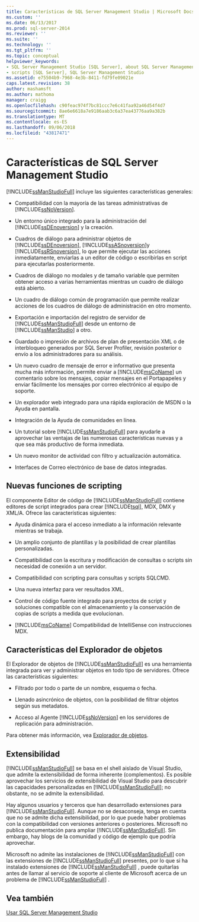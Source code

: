 ```yaml
---
title: Características de SQL Server Management Studio | Microsoft Docs
ms.custom: ''
ms.date: 06/13/2017
ms.prod: sql-server-2014
ms.reviewer: ''
ms.suite: ''
ms.technology: ''
ms.tgt_pltfrm: ''
ms.topic: conceptual
helpviewer_keywords:
- SQL Server Management Studio [SQL Server], about SQL Server Management Studio
- scripts [SQL Server], SQL Server Management Studio
ms.assetid: e75504b9-7968-4e3b-8411-fd79fe09021e
caps.latest.revision: 38
author: mashamsft
ms.author: mathoma
manager: craigg
ms.openlocfilehash: c90feac974f7bc81ccc7e6c41faa92a46d54f4d7
ms.sourcegitcommit: 8ae6e6618a7e9186aab3c6a37ea43776aa9a382b
ms.translationtype: MT
ms.contentlocale: es-ES
ms.lasthandoff: 09/06/2018
ms.locfileid: "43817471"
---
```

# <a name="features-in-sql-server-management-studio"></a>Características de SQL Server Management Studio
  [!INCLUDE[ssManStudioFull](../includes/ssmanstudiofull-md.md)] incluye las siguientes características generales:  
  
-   Compatibilidad con la mayoría de las tareas administrativas de [!INCLUDE[ssNoVersion](../includes/ssnoversion-md.md)].  
  
-   Un entorno único integrado para la administración del [!INCLUDE[ssDEnoversion](../includes/ssdenoversion-md.md)] y la creación.  
  
-   Cuadros de diálogo para administrar objetos de [!INCLUDE[ssDEnoversion](../includes/ssdenoversion-md.md)], [!INCLUDE[ssASnoversion](../includes/ssasnoversion-md.md)]y [!INCLUDE[ssRSnoversion](../includes/ssrsnoversion-md.md)], lo que permite ejecutar las acciones inmediatamente, enviarlas a un editor de código o escribirlas en script para ejecutarlas posteriormente.  
  
-   Cuadros de diálogo no modales y de tamaño variable que permiten obtener acceso a varias herramientas mientras un cuadro de diálogo está abierto.  
  
-   Un cuadro de diálogo común de programación que permite realizar acciones de los cuadros de diálogo de administración en otro momento.  
  
-   Exportación e importación del registro de servidor de [!INCLUDE[ssManStudioFull](../includes/ssmanstudiofull-md.md)] desde un entorno de [!INCLUDE[ssManStudio](../includes/ssmanstudio-md.md)] a otro.  
  
-   Guardado o impresión de archivos de plan de presentación XML o de interbloqueo generados por SQL Server Profiler, revisión posterior o envío a los administradores para su análisis.  
  
-   Un nuevo cuadro de mensaje de error e informativo que presenta mucha más información, permite enviar a [!INCLUDE[msCoName](../includes/msconame-md.md)] un comentario sobre los mensajes, copiar mensajes en el Portapapeles y enviar fácilmente los mensajes por correo electrónico al equipo de soporte.  
  
-   Un explorador web integrado para una rápida exploración de MSDN o la Ayuda en pantalla.  
  
-   Integración de la Ayuda de comunidades en línea.  
  
-   Un tutorial sobre [!INCLUDE[ssManStudioFull](../includes/ssmanstudiofull-md.md)] para ayudarle a aprovechar las ventajas de las numerosas características nuevas y a que sea más productivo de forma inmediata.  
  
-   Un nuevo monitor de actividad con filtro y actualización automática.  
  
-   Interfaces de Correo electrónico de base de datos integradas.  
  
## <a name="new-scripting-capabilities"></a>Nuevas funciones de scripting  
 El componente Editor de código de [!INCLUDE[ssManStudioFull](../includes/ssmanstudiofull-md.md)] contiene editores de script integrados para crear [!INCLUDE[tsql](../includes/tsql-md.md)], MDX, DMX y XML/A. Ofrece las características siguientes:  
  
-   Ayuda dinámica para el acceso inmediato a la información relevante mientras se trabaja.  
  
-   Un amplio conjunto de plantillas y la posibilidad de crear plantillas personalizadas.  
  
-   Compatibilidad con la escritura y modificación de consultas o scripts sin necesidad de conexión a un servidor.  
  
-   Compatibilidad con scripting para consultas y scripts SQLCMD.  
  
-   Una nueva interfaz para ver resultados XML.  
  
-   Control de código fuente integrado para proyectos de script y soluciones compatible con el almacenamiento y la conservación de copias de scripts a medida que evolucionan.  
  
-   [!INCLUDE[msCoName](../includes/msconame-md.md)] Compatibilidad de IntelliSense con instrucciones MDX.  
  
## <a name="object-explorer-features"></a>Características del Explorador de objetos  
 El Explorador de objetos de [!INCLUDE[ssManStudioFull](../includes/ssmanstudiofull-md.md)] es una herramienta integrada para ver y administrar objetos en todo tipo de servidores. Ofrece las características siguientes:  
  
-   Filtrado por todo o parte de un nombre, esquema o fecha.  
  
-   Llenado asincrónico de objetos, con la posibilidad de filtrar objetos según sus metadatos.  
  
-   Acceso al Agente [!INCLUDE[ssNoVersion](../includes/ssnoversion-md.md)] en los servidores de replicación para administración.  
  
 Para obtener más información, vea [Explorador de objetos](../ssms/object/object-explorer.md).  
  
## <a name="extensibility"></a>Extensibilidad  
 [!INCLUDE[ssManStudioFull](../includes/ssmanstudiofull-md.md)] se basa en el shell aislado de Visual Studio, que admite la extensibilidad de forma inherente (complementos). Es posible aprovechar los servicios de extensibilidad de Visual Studio para descubrir las capacidades personalizadas en [!INCLUDE[ssManStudioFull](../includes/ssmanstudiofull-md.md)]; no obstante, no se admite la extensibilidad.  
  
 Hay algunos usuarios y terceros que han desarrollado extensiones para [!INCLUDE[ssManStudioFull](../includes/ssmanstudiofull-md.md)]. Aunque no se desaconseja, tenga en cuenta que no se admite dicha extensibilidad, por lo que puede haber problemas con la compatibilidad con versiones anteriores o posteriores. Microsoft no publica documentación para ampliar [!INCLUDE[ssManStudioFull](../includes/ssmanstudiofull-md.md)]. Sin embargo, hay blogs de la comunidad y código de ejemplo que podría aprovechar.  
  
 Microsoft no admite las instalaciones de [!INCLUDE[ssManStudioFull](../includes/ssmanstudiofull-md.md)] con las extensiones de [!INCLUDE[ssManStudioFull](../includes/ssmanstudiofull-md.md)] presentes, por lo que si ha instalado extensiones de [!INCLUDE[ssManStudioFull](../includes/ssmanstudiofull-md.md)] , puede quitarlas antes de llamar al servicio de soporte al cliente de Microsoft acerca de un problema de [!INCLUDE[ssManStudioFull](../includes/ssmanstudiofull-md.md)] .  
  
## <a name="see-also"></a>Vea también  
 [Usar SQL Server Management Studio](../database-engine/use-sql-server-management-studio.md)  
  
  
